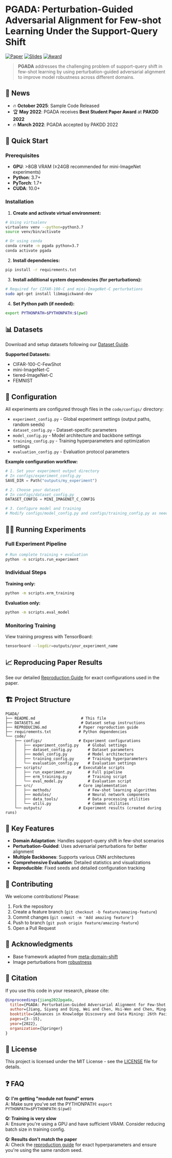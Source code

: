 # PGADA: Perturbation-Guided Adversarial Alignment for Few-shot Learning Under the Support-Query Shift

[![Paper](https://img.shields.io/badge/Paper-arXiv-red)](https://arxiv.org/abs/2205.03817)
[![Slides](https://img.shields.io/badge/Slides-PDF-blue)](slides/PGADA.pdf)
[![Award](https://img.shields.io/badge/PAKDD%202022-Best%20Student%20Paper-gold)](https://www.pakdd.net/awards.html)

> **PGADA** addresses the challenging problem of support-query shift in few-shot learning by using perturbation-guided adversarial alignment to improve model robustness across different domains.

## 📰 News

- 🔥 **October 2025**: Sample Code Released
- 🏆 **May 2022**: PGADA receives **Best Student Paper Award** at **PAKDD 2022**
- 🔥 **March 2022**: PGADA accepted by PAKDD 2022

## 🚀 Quick Start

### Prerequisites

- **GPU**: >8GB VRAM (≥24GB recommended for mini-ImageNet experiments)
- **Python**: 3.7+
- **PyTorch**: 1.7+
- **CUDA**: 10.0+

### Installation

1. **Create and activate virtual environment:**
```bash
# Using virtualenv
virtualenv venv --python=python3.7
source venv/bin/activate

# Or using conda
conda create -n pgada python=3.7
conda activate pgada
```

2. **Install dependencies:**
```bash
pip install -r requirements.txt
```

3. **Install additional system dependencies (for perturbations):**
```bash
# Required for CIFAR-100-C and mini-ImageNet-C perturbations
sudo apt-get install libmagickwand-dev
```

4. **Set Python path (if needed):**
```bash
export PYTHONPATH=$PYTHONPATH:$(pwd)
```

## 📊 Datasets

Download and setup datasets following our [Dataset Guide](DATASETS.md).

**Supported Datasets:**
- CIFAR-100-C-FewShot
- mini-ImageNet-C
- tiered-ImageNet-C  
- FEMNIST

## 🔧 Configuration

All experiments are configured through files in the `code/configs/` directory:

- `experiment_config.py` - Global experiment settings (output paths, random seeds)
- `dataset_config.py` - Dataset-specific parameters
- `model_config.py` - Model architecture and backbone settings
- `training_config.py` - Training hyperparameters and optimization settings
- `evaluation_config.py` - Evaluation protocol parameters

**Example configuration workflow:**
```python
# 1. Set your experiment output directory
# In configs/experiment_config.py
SAVE_DIR = Path("outputs/my_experiment")

# 2. Choose your dataset
# In configs/dataset_config.py  
DATASET_CONFIG = MINI_IMAGENET_C_CONFIG

# 3. Configure model and training
# Modify configs/model_config.py and configs/training_config.py as needed
```

## 🏃‍♂️ Running Experiments

### Full Experiment Pipeline
```bash
# Run complete training + evaluation
python -m scripts.run_experiment
```

### Individual Steps

**Training only:**
```bash
python -m scripts.erm_training
```

**Evaluation only:**
```bash
python -m scripts.eval_model
```

### Monitoring Training

View training progress with TensorBoard:
```bash
tensorboard --logdir=outputs/your_experiment_name
```

## 📈 Reproducing Paper Results

See our detailed [Reproduction Guide](REPRODUCING.md) for exact configurations used in the paper.

## 🏗️ Project Structure

```
PGADA/
├── README.md                    # This file
├── DATASETS.md                  # Dataset setup instructions
├── REPRODUCING.md              # Paper reproduction guide
├── requirements.txt            # Python dependencies
└── code/
    ├── configs/                # Experiment configurations
    │   ├── experiment_config.py    # Global settings
    │   ├── dataset_config.py       # Dataset parameters
    │   ├── model_config.py         # Model architecture
    │   ├── training_config.py      # Training hyperparameters
    │   └── evaluation_config.py    # Evaluation settings
    ├── scripts/                # Executable scripts
    │   ├── run_experiment.py       # Full pipeline
    │   ├── erm_training.py         # Training script
    │   └── eval_model.py           # Evaluation script
    ├── src/                    # Core implementation
    │   ├── methods/                # Few-shot learning algorithms
    │   ├── modules/                # Neural network components
    │   ├── data_tools/             # Data processing utilities
    │   └── utils.py                # Common utilities
    └── outputs/                # Experiment results (created during runs)
```

## 🔬 Key Features

- **Domain Adaptation**: Handles support-query shift in few-shot scenarios
- **Perturbation-Guided**: Uses adversarial perturbations for better alignment
- **Multiple Backbones**: Supports various CNN architectures
- **Comprehensive Evaluation**: Detailed statistics and visualizations
- **Reproducible**: Fixed seeds and detailed configuration tracking

## 🤝 Contributing

We welcome contributions! Please:

1. Fork the repository
2. Create a feature branch (`git checkout -b feature/amazing-feature`)
3. Commit changes (`git commit -m 'Add amazing feature'`)
4. Push to branch (`git push origin feature/amazing-feature`)
5. Open a Pull Request

## 🙏 Acknowledgments

- Base framework adapted from [meta-domain-shift](https://github.com/ebennequin/meta-domain-shift)
- Image perturbations from [robustness](https://github.com/hendrycks/robustness)

## 📝 Citation

If you use this code in your research, please cite:

```bibtex
@inproceedings{jiang2022pgada,
  title={PGADA: Perturbation-Guided Adversarial Alignment for Few-Shot Learning Under the Support-Query Shift},
  author={Jiang, Siyang and Ding, Wei and Chen, Hsi-Wen and Chen, Ming-Syan},
  booktitle={Advances in Knowledge Discovery and Data Mining: 26th Pacific-Asia Conference, PAKDD 2022, Chengdu, China, May 16--19, 2022, Proceedings, Part I},
  pages={3--15},
  year={2022},
  organization={Springer}
}
```

## 📄 License

This project is licensed under the MIT License - see the [LICENSE](LICENSE) file for details.

## ❓ FAQ

**Q: I'm getting "module not found" errors**  
A: Make sure you've set the PYTHONPATH: `export PYTHONPATH=$PYTHONPATH:$(pwd)`

**Q: Training is very slow**  
A: Ensure you're using a GPU and have sufficient VRAM. Consider reducing batch size in training config.

**Q: Results don't match the paper**  
A: Check the [reproduction guide](REPRODUCING.md) for exact hyperparameters and ensure you're using the same random seed.

